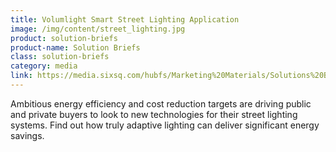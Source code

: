 ```yaml
---
title: Volumlight Smart Street Lighting Application
image: /img/content/street_lighting.jpg
product: solution-briefs
product-name: Solution Briefs
class: solution-briefs
category: media
link: https://media.sixsq.com/hubfs/Marketing%20Materials/Solutions%20Brief/NuvlaBox%20Smart%20Street%20Lighting%20Application.pdf
---
```


Ambitious energy efficiency and cost reduction targets are driving public and private buyers to look to new technologies for their street lighting systems. Find out how truly adaptive lighting can deliver significant energy savings.
